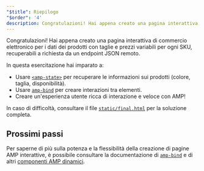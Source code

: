 ```yaml
---
"$title": Riepilogo
"$order": '4'
description: Congratulazioni! Hai appena creato una pagina interattiva di commercio elettronico per i dati dei prodotti con taglie e prezzi variabili per ogni SKU, recuperabili a richiesta da un endpoint JSON remoto.
---
```


Congratulazioni! Hai appena creato una pagina interattiva di commercio elettronico per i dati dei prodotti con taglie e prezzi variabili per ogni SKU, recuperabili a richiesta da un endpoint JSON remoto.

In questa esercitazione hai imparato a:

- Usare [`<amp-state>`](../../../../documentation/components/reference/amp-bind.md#state) per recuperare le informazioni sui prodotti (colore, taglia, disponibilità).
- Usare [`amp-bind`](../../../../documentation/components/reference/amp-bind.md) per creare interazioni tra elementi.
- Creare un'esperienza utente ricca di interazione e veloce con AMP!

In caso di difficoltà, consultare il file [`static/final.html`](https://github.com/googlecodelabs/advanced-interactivity-in-amp/blob/master/static/final.html) per la soluzione completa.

## Prossimi passi

Per saperne di più sulla potenza e la flessibilità della creazione di pagine AMP interattive, è possibile consultare la documentazione di [`amp-bind`](../../../../documentation/components/reference/amp-bind.md) e di altri [componenti AMP dinamici](../../../../documentation/components/index.html).

